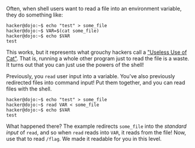 Often, when shell users want to read a file into an environment variable, they do something like:

```console
hacker@dojo:~$ echo "test" > some_file
hacker@dojo:~$ VAR=$(cat some_file)
hacker@dojo:~$ echo $VAR
test
```

This works, but it represents what grouchy hackers call a ["Useless Use of Cat"](https://porkmail.org/era/unix/award#cat).
That is, running a whole other program just to read the file is a waste.
It turns out that you can just use the powers of the shell!

Previously, you `read` user input into a variable.
You've also previously redirected files into command input!
Put them together, and you can read files with the shell.

```console
hacker@dojo:~$ echo "test" > some_file
hacker@dojo:~$ read VAR < some_file
hacker@dojo:~$ echo $VAR
test
```

What happened there?
The example redirects `some_file` into the *standard input* of `read`, and so when `read` reads into `VAR`, it reads from the file!
Now, use that to read `/flag`.
We made it readable for you in this level.
